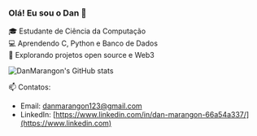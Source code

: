 ### Olá! Eu sou o Dan 👋

🎓 Estudante de Ciência da Computação    
💻 Aprendendo C, Python e Banco de Dados  
🌱 Explorando projetos open source e Web3

![DanMarangon's GitHub stats](https://github-readme-stats.vercel.app/api?username=DanMarangon&show_icons=true&theme=github_dark)

📫 Contatos:
- Email: danmarangon123@gmail.com 
- LinkedIn: [https://www.linkedin.com/in/dan-marangon-66a54a337/](https://www.linkedin.com)
